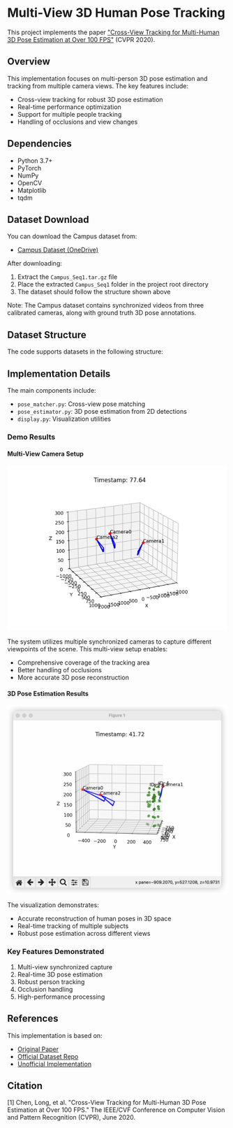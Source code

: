 # Multi-View 3D Human Pose Tracking

This project implements the paper ["Cross-View Tracking for Multi-Human 3D Pose Estimation at Over 100 FPS"](https://openaccess.thecvf.com/content_CVPR_2020/papers/Chen_Cross-View_Tracking_for_Multi-Human_3D_Pose_Estimation_at_Over_100_CVPR_2020_paper.pdf) (CVPR 2020).

## Overview

This implementation focuses on multi-person 3D pose estimation and tracking from multiple camera views. The key features include:

- Cross-view tracking for robust 3D pose estimation
- Real-time performance optimization
- Support for multiple people tracking
- Handling of occlusions and view changes

## Dependencies

- Python 3.7+
- PyTorch 
- NumPy
- OpenCV
- Matplotlib
- tqdm

## Dataset Download

You can download the Campus dataset from:
- [Campus Dataset (OneDrive)](https://onedrive.live.com/?authkey=%21AKW9YCvYTyBLxL8&id=415F4E596E8C76DB%213351&cid=415F4E596E8C76DB)

After downloading:
1. Extract the `Campus_Seq1.tar.gz` file
2. Place the extracted `Campus_Seq1` folder in the project root directory
3. The dataset should follow the structure shown above

Note: The Campus dataset contains synchronized videos from three calibrated cameras, along with ground truth 3D pose annotations.

## Dataset Structure

The code supports datasets in the following structure:

## Implementation Details

The main components include:

- `pose_matcher.py`: Cross-view pose matching
- `pose_estimator.py`: 3D pose estimation from 2D detections
- `display.py`: Visualization utilities

### Demo Results

#### Multi-View Camera Setup
![Camera Setup](assert/images/cemera.png)

The system utilizes multiple synchronized cameras to capture different viewpoints of the scene. This multi-view setup enables:
- Comprehensive coverage of the tracking area
- Better handling of occlusions
- More accurate 3D pose reconstruction

#### 3D Pose Estimation Results
![3D Pose Estimation](assert/images/3d_pose.png)

The visualization demonstrates:
- Accurate reconstruction of human poses in 3D space
- Real-time tracking of multiple subjects
- Robust pose estimation across different views

<!-- #### System Demo
[Watch Demo Video](assert/videos/3d_pose.mp4)

The demo video showcases:
- Real-time multi-person tracking
- Cross-view consistency
- Smooth 3D pose reconstruction
- System performance at over 100 FPS -->

### Key Features Demonstrated
1. Multi-view synchronized capture
2. Real-time 3D pose estimation
3. Robust person tracking
4. Occlusion handling
5. High-performance processing

## References

This implementation is based on:

- [Original Paper](https://openaccess.thecvf.com/content_CVPR_2020/papers/Chen_Cross-View_Tracking_for_Multi-Human_3D_Pose_Estimation_at_Over_100_CVPR_2020_paper.pdf)
- [Official Dataset Repo](https://github.com/longcw/crossview_3d_pose_tracking)
- [Unofficial Implementation](https://github.com/Varun-Tandon14/Implementation-of-Cross-View-Tracking-for-Multi-Human-3D-Pose-Estimation-at-over-100-FPS)


## Citation

[1] Chen, Long, et al. "Cross-View Tracking for Multi-Human 3D Pose Estimation at Over 100 FPS." The IEEE/CVF Conference on Computer Vision and Pattern Recognition (CVPR), June 2020.